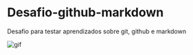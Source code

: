 # Desafio-github-markdown
Desafio para testar aprendizados sobre git, github e markdown


![gif](https://miro.medium.com/v2/resize:fit:1000/1*fZCDvteX_X0W88C53r4LTw.gif)

